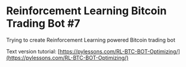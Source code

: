 # Reinforcement Learning Bitcoin Trading Bot #7
Trying to create Reinforcement Learning powered Bitcoin trading bot

Text version tutorial: [https://pylessons.com/RL-BTC-BOT-Optimizing/](https://pylessons.com/RL-BTC-BOT-Optimizing/)
